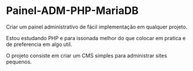 # Painel-ADM-PHP-MariaDB

Criar um painel administrativo de fácil implementação em qualquer projeto.

Estou estudando PHP e para issonada melhor do que colocar em pratica e de preferencia em algo util.

O projeto consiste em criar um CMS simples para administrar sites pequenos.
